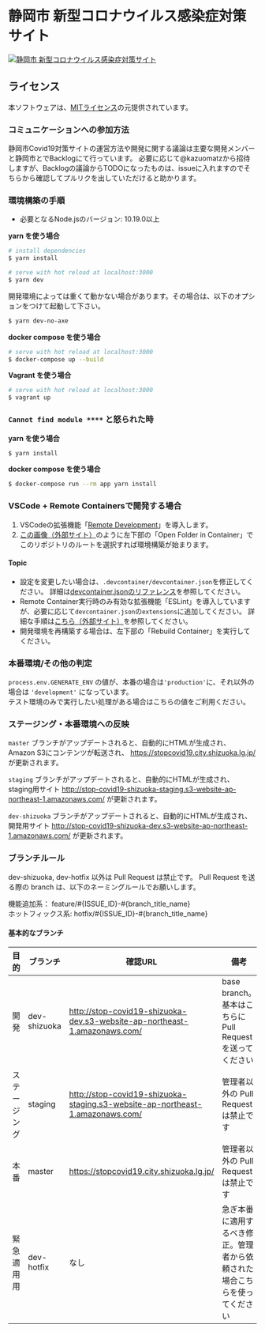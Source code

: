 # 静岡市 新型コロナウイルス感染症対策サイト

[![静岡市 新型コロナウイルス感染症対策サイト](https://user-images.githubusercontent.com/2704723/79540781-ad23bd00-80c3-11ea-81c2-0302cb207102.png)](https://stopcovid19.city.shizuoka.lg.jp/)

## ライセンス
本ソフトウェアは、[MITライセンス](./LICENSE.txt)の元提供されています。


### コミュニケーションへの参加方法

静岡市Covid19対策サイトの運営方法や開発に関する議論は主要な開発メンバーと静岡市とでBacklogにて行っています。
必要に応じて@kazuomatzから招待しますが、Backlogの議論からTODOになったものは、issueに入れますのでそちらから確認してプルリクを出していただけると助かります。


### 環境構築の手順

- 必要となるNode.jsのバージョン: 10.19.0以上

**yarn を使う場合**
```bash
# install dependencies
$ yarn install

# serve with hot reload at localhost:3000
$ yarn dev
```

開発環境によっては重くて動かない場合があります。その場合は、以下のオプションをつけて起動して下さい。

```bash
$ yarn dev-no-axe
```


**docker compose を使う場合**
```bash
# serve with hot reload at localhost:3000
$ docker-compose up --build
```

**Vagrant を使う場合**
```bash
# serve with hot reload at localhost:3000
$ vagrant up
```

### `Cannot find module ****` と怒られた時

**yarn を使う場合**
```bash
$ yarn install
```

**docker compose を使う場合**
```bash
$ docker-compose run --rm app yarn install
```

### VSCode + Remote Containersで開発する場合

1. VSCodeの拡張機能「[Remote Development](https://marketplace.visualstudio.com/items?itemName=ms-vscode-remote.vscode-remote-extensionpack)」を導入します。
2. [この画像（外部サイト）](https://code.visualstudio.com/docs/remote/containers#_quick-start-try-a-dev-container)のように左下部の「Open Folder in Container」でこのリポジトリのルートを選択すれば環境構築が始まります。

#### Topic
- 設定を変更したい場合は、`.devcontainer/devcontainer.json`を修正してください。
詳細は[devcontainer.jsonのリファレンス](https://code.visualstudio.com/docs/remote/containers#_devcontainerjson-reference)を参照してください。
- Remote Container実行時のみ有効な拡張機能「ESLint」を導入していますが、必要に応じて`devcontainer.json`の`extensions`に追加してください。
詳細な手順は[こちら（外部サイト）](https://code.visualstudio.com/docs/remote/containers#_managing-extensions)を参照してください。
- 開発環境を再構築する場合は、左下部の「Rebuild Container」を実行してください。


### 本番環境/その他の判定

`process.env.GENERATE_ENV` の値が、本番の場合は`'production'`に、それ以外の場合は `'development'` になっています。  
テスト環境のみで実行したい処理がある場合はこちらの値をご利用ください。

### ステージング・本番環境への反映

`master` ブランチがアップデートされると、自動的にHTMLが生成され、Amazon S3にコンテンツが転送され、 https://stopcovid19.city.shizuoka.lg.jp/ が更新されます。

`staging` ブランチがアップデートされると、自動的にHTMLが生成され、staging用サイト http://stop-covid19-shizuoka-staging.s3-website-ap-northeast-1.amazonaws.com/ が更新されます。

`dev-shizuoka` ブランチがアップデートされると、自動的にHTMLが生成され、開発用サイト http://stop-covid19-shizuoka-dev.s3-website-ap-northeast-1.amazonaws.com/ が更新されます。

### ブランチルール

dev-shizuoka, dev-hotfix 以外は Pull Request は禁止です。
Pull Request を送る際の branch は、以下のネーミングルールでお願いします。

機能追加系： feature/#{ISSUE_ID}-#{branch_title_name}  
ホットフィックス系: hotfix/#{ISSUE_ID}-#{branch_title_name}

#### 基本的なブランチ
| 目的 | ブランチ | 確認URL | 備考 |
| ---- | -------- | ---- | ---- |
| 開発 | dev-shizuoka | http://stop-covid19-shizuoka-dev.s3-website-ap-northeast-1.amazonaws.com/ | base branch。基本はこちらに Pull Requestを送ってください |
| ステージング | staging | http://stop-covid19-shizuoka-staging.s3-website-ap-northeast-1.amazonaws.com/ |管理者以外の Pull Request は禁止です |
| 本番 | master | https://stopcovid19.city.shizuoka.lg.jp/ | 管理者以外の Pull Request は禁止です |
| 緊急適用用 | dev-hotfix | なし | 急ぎ本番に適用するべき修正。管理者から依頼された場合こちらを使ってください |
